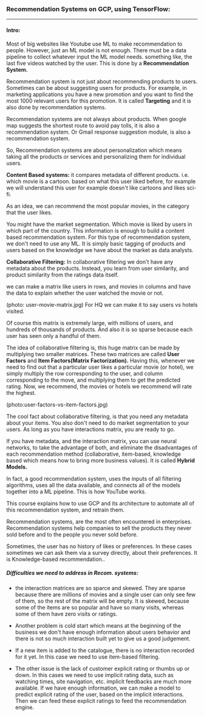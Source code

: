 ### Recommendation Systems on GCP, using TensorFlow:
---

#### Intro:
 Most of big websites like Youtube use ML to make recommendation to people. However, just an ML model is not enough. There must be a data pipeline to collect whatever input the ML model needs. something like, the last five videos watched by the user. This is done by a __Recommendation System.__
 
 Recommendation system is not just about recommending products to users. Sometimes can be about suggesting users for products. For example, in marketing applications you have a new promotion and you want to find the most 1000 relevant users for this promotion. It is called __Targeting__ and it is also done by recommendation systems.
 
 Recommendation systems are not always about products. When google map suggests the shortest route to avoid pay tolls, it is also a recommendation system. Or Gmail response suggestion module, is also a recommendation system. 
 
 So, Recommendation systems are about personalization which means taking all the products or services and personalizing them for individual users.
 
 __Content Based systems:__ it compares metadata of different products. i.e. which movie is a cartoon. based on what this user liked before, for example we will understand this user for example doesn't like cartoons and likes sci-fi. 
 
 As an idea, we can recommend the most popular movies, in the category that the user likes.
 
 You might have the market segmentation. Which movie is liked by users in which part of the country. This information is enough to build a content based recommendation system. For this type of recommendation system, we don't need to use any ML. It is simply basic tagging of products and users based on the knowledge we have about the market as data analysts.
 
 __Collaborative Filtering:__ In collaborative filtering we don't have any metadata about the products. Instead, you learn from user similarity, and product similarity from the ratings data itself.
 
 we can make a matrix like users in rows, and movies in columns and have the data to explain whether the user watched the movie or not. 
 
(photo: user-movie-matrix.jpg)
For HQ we can make it to say users vs hotels visited. 

Of course this matrix is extremely large, with millions of users, and hundreds of thousands of products. And also it is so sparse because each user has seen only a handful of them.

The idea of collaborative filtering is, this huge matrix can be made by multiplying two smaller matrices. These two matrices are called __User Factors__ and __Item Factors(Matrix Factorization).__ Having this, whenever we need to find out that a particular user likes a particular movie (or hotel), we simply multiply the row corresponding to the user, and column corresponding to the move, and multiplying them to get the predicted rating. Now, we recommend, the movies or hotels we recommend will rate the highest. 
 
(photo:user-factors-vs-item-factors.jpg)

The cool fact about collaborative filtering, is that you need any metadata about your items. You also don't need to do market segmentation to your users. As long as you have interactions matrix, you are ready to go.

If you have metadata, and the interaction matrix, you can use neural networks, to take the advantage of both, and eliminate the disadvantages of each recommendation method (collaborative, item-based, knowledge based which means how to bring more business values). It is called __Hybrid Models.__ 

In fact, a good recommendation system, uses the inputs of all filtering algorithms, uses all the data available, and connects all of the models together into a ML pipeline. This is how YouTube works.

This course explains how to use GCP and its architecture to automate all of this recommendation system, and retrain them.

Recommendation systems, are the most often encountered in enterprises. Recommendation systems help companies to sell the products they never sold before and to the people you never sold before.

Sometimes, the user has no history of likes or preferences. In these cases sometimes we can ask them via a survey directly, about their preferences. It is Knowledge-based recommendation..

##### Difficulties we need to address in Recom. systems:

- the interaction matrices are so sparce and skewed. They are sparse because there are millions of movies and a single user can only see few of them, so the rest of the matrix will be empty. It is skewed, because some of the items are so popular and have so many visits, whereas some of them have zero visits or ratings.

- Another problem is cold start which means at the beginning of the business we don't have enough information about users behavior and there is not so much interaction built yet to give us a good judgement.

- If a new item is added to the catalogue, there is no interaction recorded for it yet. In this case we need to use item-based filtering.

- The other issue is the lack of customer explicit rating or thumbs up or down. In this cases we need to use implicit rating data, such as watching times, site navigation, etc. implicit feedbacks are much more available. 
If we have enough information, we can make a model to predict explicit rating of the user, based on the implicit interactions. Then we can feed these explicit ratings to feed the recommendation engine.
     
 